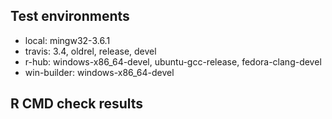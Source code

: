  ## Test environments
  
  * local: mingw32-3.6.1
  * travis: 3.4, oldrel, release, devel
  * r-hub: windows-x86_64-devel, ubuntu-gcc-release, fedora-clang-devel
  * win-builder: windows-x86_64-devel
  
  ## R CMD check results

